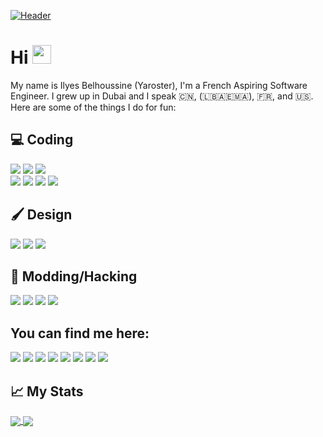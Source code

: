 [![Header](https://raw.githubusercontent.com/Yaroster/yaro/main/readme_banner.svg "Header")](https://yaroster.github.io/)
# Hi <img src="https://raw.githubusercontent.com/MartinHeinz/MartinHeinz/master/wave.gif" width="30px">
My name is Ilyes Belhoussine (Yaroster), I'm a French Aspiring Software Engineer. I grew up in Dubai and I speak 🇨🇳, (🇱🇧🇦🇪🇲🇦), 🇫🇷, and 🇺🇸.
Here are some of the things I do for fun:

## 💻 Coding
![](https://img.shields.io/badge/html5%20-%23E34F26.svg?&style=for-the-badge&logo=html5&logoColor=white)
![](https://img.shields.io/badge/css3%20-%231572B6.svg?&style=for-the-badge&logo=css3&logoColor=white)
![](https://img.shields.io/badge/javascript%20-%23323330.svg?&style=for-the-badge&logo=javascript&logoColor=%23F7DF1E)
<br>
![](https://img.shields.io/badge/swift-%23FA7343.svg?&style=for-the-badge&logo=swift&logoColor=white)
![](https://img.shields.io/badge/python%20-%2314354C.svg?&style=for-the-badge&logo=python&logoColor=white)
![](https://img.shields.io/badge/c%23%20-%23239120.svg?&style=for-the-badge&logo=c-sharp&logoColor=white)
![](https://img.shields.io/badge/java-%23ED8B00.svg?&style=for-the-badge&logo=java&logoColor=white)

## 🖌️ Design
[![](https://img.shields.io/badge/figma%20-%23F24E1E.svg?&style=for-the-badge&logo=figma&logoColor=white)](www.figma.com)
[![](https://img.shields.io/badge/adobe%20illustrator%20-%23FF9A00.svg?&style=for-the-badge&logo=adobe%20illustrator&logoColor=white)](https://www.adobe.com/en/products/illustrator.html)
[![](https://img.shields.io/badge/adobe%20photoshop%20-%2331A8FF.svg?&style=for-the-badge&logo=adobe%20photoshop&logoColor=white)](https://www.adobe.com/en/products/photoshop.html)

## 🔧 Modding/Hacking
[![](https://img.shields.io/badge/-Raspberry%20Pi-C51A4A?style=for-the-badge&logo=Raspberry-Pi)](https://www.raspberrypi.org)
[![](https://img.shields.io/badge/-Arduino-00979D?style=for-the-badge&logo=Arduino&logoColor=white)](https://www.arduino.cc)
[![](https://img.shields.io/badge/unity%20-%23000000.svg?&style=for-the-badge&logo=unity&logoColor=white)](https://www.unity.com)
[![](https://img.shields.io/badge/Windows-0078D6?style=for-the-badge&logo=windows&logoColor=white)](https://github.com/microsoft/MS-DOS)

## You can find me here:
[![](https://img.shields.io/badge/Youtube%20-%23FF0000.svg?&style=for-the-badge&logo=YouTube&logoColor=white)](https://www.youtube.com/channel/UCfPxODJFdt9Y08je7Lv_uXw)
[![](https://img.shields.io/badge/Reddit-FF4500?style=for-the-badge&logo=reddit&logoColor=white)](https://www.reddit.com/user/Yaroster)
[![](https://img.shields.io/badge/Gmail-D14836?style=for-the-badge&logo=gmail&logoColor=white)](mailto:contact@yaroster.me)
[![](https://img.shields.io/badge/Instagram%20-%23E4405F.svg?&style=for-the-badge&logo=Instagram&logoColor=white)](https://instagram.com/Yaroster)
[![](https://img.shields.io/badge/Tumblr%20-%2336465D.svg?&style=for-the-badge&logo=Tumblr&logoColor=white)](https://yaroster.tumblr.com)
[![](https://img.shields.io/badge/Twitter%20-%231DA1F2.svg?&style=for-the-badge&logo=Twitter&logoColor=white)](https://twitter.com/Yaroalt)
[![](https://img.shields.io/badge/Discord%20-%237289DA.svg?&style=for-the-badge&logo=discord&logoColor=white)](https://pastebin.com/2TcX8Uef)
[![](https://img.shields.io/badge/PayPal-00457C?style=for-the-badge&logo=paypal&logoColor=white)](http://paypal.me/Yaroster)

## &#x1f4c8; My Stats
<a href="https://github.com/yaroster/github-readme-stats">
  <img align="center" src="https://github-readme-stats.vercel.app/api?username=Yaroster&show_icons=true&theme=dark&icon_color=fff&hide=stars,prs"/>
</a>
<a href="https://github.com/yaroster/github-readme-stats">
  <img align="center" src="https://github-readme-stats.vercel.app/api/top-langs/?username=Yaroster&layout=compact&theme=dark"/>
</a>
